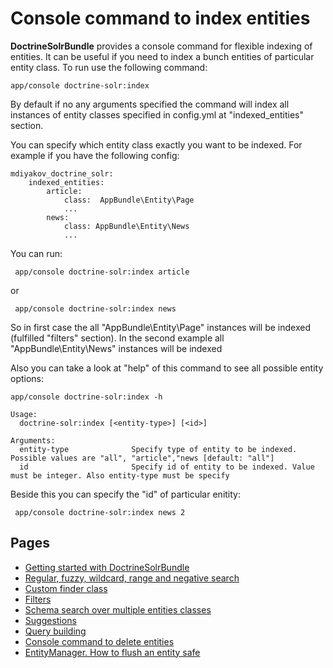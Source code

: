 # Console command to index entities

**DoctrineSolrBundle** provides a console command for flexible indexing of entities. It can be useful if you need to index a bunch entities of particular entity class.
To run use the following command:
```
app/console doctrine-solr:index
```

By default if no any arguments specified the command will index all instances of entity classes specified in config.yml at "indexed_entities" section.

You can specify which entity class exactly you want to be indexed. For example if you have the following config:
```
mdiyakov_doctrine_solr:
    indexed_entities:
        article:
            class:  AppBundle\Entity\Page
            ...
        news:
            class: AppBundle\Entity\News
            ...
```
You can run:
```
 app/console doctrine-solr:index article
```
or
```
 app/console doctrine-solr:index news
```
So in first case the all "AppBundle\Entity\Page" instances will be indexed (fulfilled "filters" section). In the second example all "AppBundle\Entity\News" instances will be indexed

Also you can take a look at  "help" of this command to see all possible entity options:
```
app/console doctrine-solr:index -h

Usage:
  doctrine-solr:index [<entity-type>] [<id>]

Arguments:
  entity-type              Specify type of entity to be indexed. Possible values are "all", "article","news [default: "all"]
  id                       Specify id of entity to be indexed. Value must be integer. Also entity-type must be specify
```

Beside this you can specify the "id" of particular enitity:
```
 app/console doctrine-solr:index news 2
```


## Pages
* [Getting started with DoctrineSolrBundle](getting_started.md)
* [ Regular, fuzzy, wildcard, range and negative search](fuzzy_wildcard_range_negative_search.md) 
* [ Custom finder class ](custom_finder_class.md)
* [ Filters ](filters.md)
* [Schema search over multiple entities classes](schema_search.md)
* [Suggestions](suggestions.md)
* [Query building](query_building.md)
* [Console command to delete entities ](Resources/doc/console_delete.md)
* [EntityManager. How to flush an entity safe ](Resources/doc/entity_manager.md)